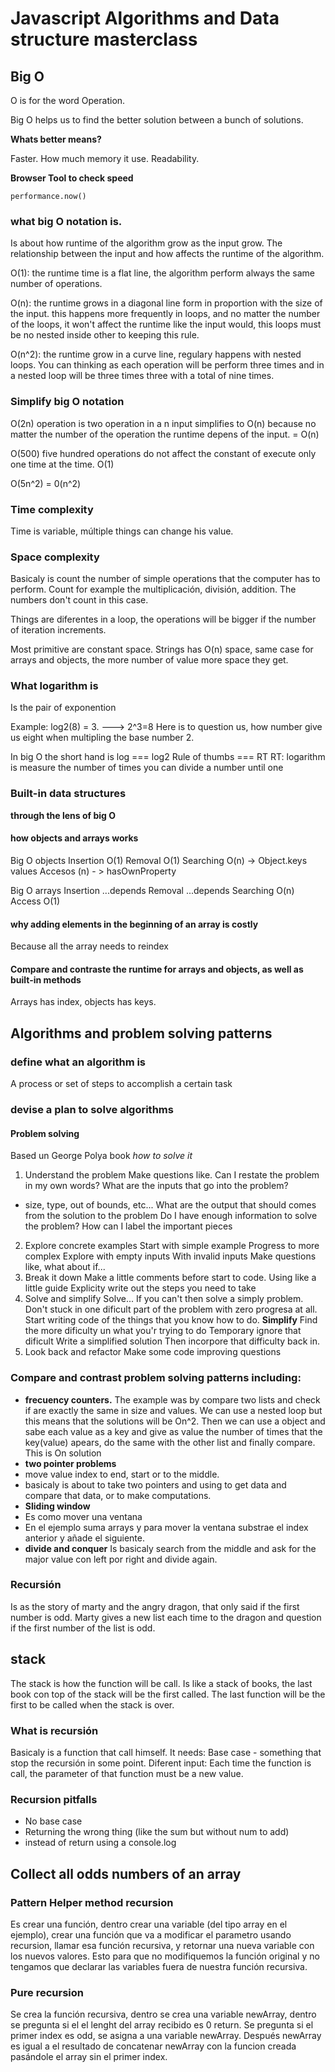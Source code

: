 # Javascript Algorithms and Data structure masterclass

## Big O

O is for the word Operation.

Big O helps us to find the better solution between a bunch of solutions.

**Whats better means?**

Faster.
How much memory it use.
Readability.

**Browser Tool to check speed**

`performance.now()`

### what big O notation is.
Is about how runtime of the algorithm grow as the input grow.
The relationship between the input and how affects the runtime of the algorithm.

O(1):  the runtime time is a flat line, the algorithm perform always the same number of operations.

O(n): the runtime grows in a diagonal line form in proportion with the size of the input. this happens more frequently in loops, and no matter the number of the loops, it won't affect the runtime like the input would, this loops must be no nested inside other to keeping this rule.

O(n^2): the runtime grow in a curve line, regulary happens with nested loops.
You can thinking as each operation will be perform three times and in a nested loop will be three times three with a total of nine times.

### Simplify big O notation

O(2n) operation is two operation in a n input simplifies to O(n) because no matter the number of the operation the runtime depens of the input. = O(n)

O(500) five hundred operations do not affect the constant of execute only one time at the time. O(1)

O(5n^2) = 0(n^2)

### Time complexity

Time is variable, múltiple things can change his value.

### Space complexity

Basicaly is count the number of simple operations that the computer has to perform.
Count for example the multiplicación, división, addition. The numbers don't count in this case.

Things are diferentes in a loop, the operations will be bigger if the number of iteration increments.

Most primitive are constant space.
Strings has O(n) space, same case for arrays and objects, the more number of value more space they get.



###  What logarithm is
Is the pair of exponention

Example: log2(8) = 3. ---> 2^3=8
Here is to question us, how number give us eight when multipling the base number 2.

In big O the short hand is log === log2
Rule of thumbs === RT
RT: logarithm is measure the number of times you can divide a number until one

### Built-in data structures 
**through the lens of big O**

#### how objects and arrays works
Big O objects
Insertion O(1)
Removal O(1)
Searching O(n) -> Object.keys values
Accesos (n) - > hasOwnProperty

Big O arrays
Insertion ...depends
Removal ...depends
Searching O(n)
Access O(1)

#### why adding elements in the beginning of an array is costly
Because all the array needs to reindex 
#### Compare and contraste the runtime for arrays and objects, as well as built-in methods
Arrays has index, objects has keys.

## Algorithms and problem solving patterns

### define what an algorithm is

A process or set of steps to accomplish a certain task

### devise a plan to solve algorithms

#### Problem solving

Based un George Polya book _how to solve it_

1. Understand the problem
Make questions like.
Can I restate the problem in my own words?
What are the inputs that go into the problem?
- size, type, out of bounds, etc...
What are the output that should comes from the solution to the problem
Do I have enough information to solve the problem?
How can I label the important pieces
2. Explore concrete examples
Start with simple example
Progress to more complex
Explore with empty inputs
With invalid inputs
Make questions like, what about if...
3. Break it down
Make a little comments before start to code.
Using like a little guide
Explicity write out the steps you need to take
4. Solve and simplify
Solve... If you can't then solve a simply problem.
Don't stuck in one dificult part of the problem with zero progresa at all.
Start writing code of the things that you know how to do.
**Simplify**
Find the more dificulty un what you'r trying to do 
Temporary ignore that dificult
Write a simplified solution
Then incorpore that difficulty back in.
5. Look back and refactor
Make some code improving questions

### Compare and contrast problem solving patterns including:

- **frecuency counters.**
The example was by compare two lists and check if are exactly the same in size and values. We can use a nested loop but this means that the solutions will be On^2.
Then we can use a object and sabe each value as a key and give as value the number of times that the key(value) apears,  do the same with the other list and finally compare. This is On solution
- **two pointer problems**
- move value index to end, start or to the middle.
- basicaly is about to take two pointers and using to get data and compare that data, or to make computations.
- **Sliding window**
- Es como mover una ventana
- En el ejemplo suma arrays y para mover la ventana substrae el index anterior y añade el siguiente.
- **divide and conquer**
Is basicaly search from the middle and ask for the major value con left por right and divide again.

### Recursión

Is as the story of marty and the angry dragon, that only said if the first number is odd. Marty gives a new list each time to the dragon and question if the first number of the list is odd.

## stack

The stack is how the function will be call. Is  like a stack of books, the last book con top of the stack will be the first called. The last function will be the first to be called when the stack is over.

### What is recursión
Basicaly is a function that call himself.
It needs:
Base case - something that stop the recursión in some point.
Diferent input: Each time the function is call, the parameter of that function must be  a new value.

### Recursion pitfalls
* No base case
* Returning the wrong thing (like the sum but without num to add)
* instead of return using a console.log


## Collect all odds numbers of an array
### Pattern Helper method recursion
Es crear una función, dentro crear una variable (del tipo array en el ejemplo), crear una función que va a modificar el parametro usando recursion, llamar esa función recursiva, y retornar una nueva variable con los nuevos valores. Esto para que no modifiquemos la función original y no tengamos que declarar las variables fuera de nuestra función recursiva.

### Pure recursion

Se crea la función recursiva, dentro se crea una variable newArray, dentro se pregunta si el el lenght del array recibido es 0 return.
Se pregunta si el primer index es odd, se asigna a una variable newArray. Después newArray es igual a el resultado de concatenar newArray con la funcion creada pasándole el array sin el primer index.
